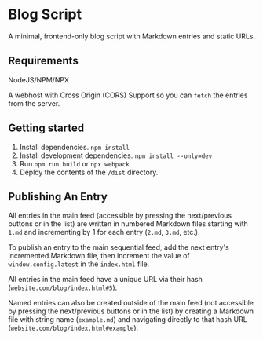 # Blog Script

A minimal, frontend-only blog script with Markdown entries and static URLs.

## Requirements

NodeJS/NPM/NPX

A webhost with Cross Origin (CORS) Support so you can `fetch` the entries from the server.

## Getting started

1. Install dependencies. `npm install`
2. Install development dependencies. `npm install --only=dev`
3. Run `npm run build` or `npx webpack`
4. Deploy the contents of the `/dist` directory.

## Publishing An Entry

All entries in the main feed (accessible by pressing the next/previous buttons or in the list) are written in numbered Markdown files starting with `1.md` and incrementing by 1 for each entry (`2.md`, `3.md`, etc.).

To publish an entry to the main sequential feed, add the next entry's incremented Markdown file, then increment the value of `window.config.latest` in the `index.html` file.

All entries in the main feed have a unique URL via their hash (`website.com/blog/index.html#5`).

Named entries can also be created outside of the main feed (not accessible by pressing the next/previous buttons or in the list) by creating a Markdown file with string name (`example.md`) and navigating directly to that hash URL (`website.com/blog/index.html#example`).
